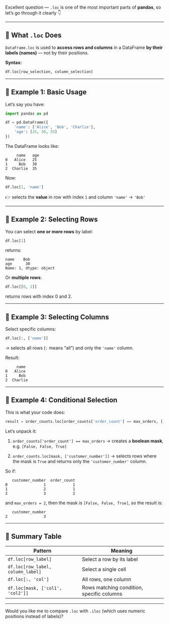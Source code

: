 Excellent question — `.loc` is one of the most important parts of **pandas**, so let’s go through it clearly 👇

---

## 🔹 What `.loc` Does

`DataFrame.loc` is used to **access rows and columns** in a DataFrame **by their labels (names)** — not by their positions.

**Syntax:**

```python
df.loc[row_selection, column_selection]
```

---

## 🔹 Example 1: Basic Usage

Let’s say you have:

```python
import pandas as pd

df = pd.DataFrame({
    'name': ['Alice', 'Bob', 'Charlie'],
    'age': [25, 30, 35]
})
```

The DataFrame looks like:

```
     name   age
0   Alice   25
1     Bob   30
2  Charlie  35
```

Now:

```python
df.loc[1, 'name']
```

👉 selects the **value** in row with index `1` and column `'name'` → `'Bob'`

---

## 🔹 Example 2: Selecting Rows

You can select **one or more rows** by label:

```python
df.loc[1]
```

returns:

```
name    Bob
age      30
Name: 1, dtype: object
```

Or **multiple rows**:

```python
df.loc[[0, 2]]
```

returns rows with index 0 and 2.

---

## 🔹 Example 3: Selecting Columns

Select specific columns:

```python
df.loc[:, ['name']]
```

→ selects all rows (`:` means “all”) and only the `'name'` column.

Result:

```
     name
0   Alice
1     Bob
2  Charlie
```

---

## 🔹 Example 4: Conditional Selection

This is what your code does:

```python
result = order_counts.loc[order_counts['order_count'] == max_orders, ['customer_number']]
```

Let’s unpack it:

1. `order_counts['order_count'] == max_orders`
   → creates a **boolean mask**, e.g. `[False, False, True]`

2. `order_counts.loc[mask, ['customer_number']]`
   → selects rows where the mask is `True`
   and returns only the `'customer_number'` column.

So if:

```
   customer_number  order_count
0                1            1
1                2            1
2                3            2
```

and `max_orders = 2`,
then the mask is `[False, False, True]`,
so the result is:

```
   customer_number
2                3
```

---

## 🔹 Summary Table

| Pattern                           | Meaning                                   |
| --------------------------------- | ----------------------------------------- |
| `df.loc[row_label]`               | Select a row by its label                 |
| `df.loc[row_label, column_label]` | Select a single cell                      |
| `df.loc[:, 'col']`                | All rows, one column                      |
| `df.loc[mask, ['col1', 'col2']]`  | Rows matching condition, specific columns |

---

Would you like me to compare `.loc` with `.iloc` (which uses numeric positions instead of labels)?
